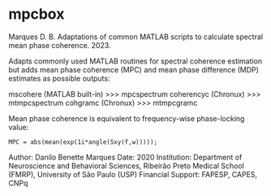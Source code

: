 # mpcbox
Marques D. B. Adaptations of common MATLAB scripts to calculate spectral mean phase coherence. 2023.

Adapts commonly used MATLAB routines for spectral coherence estimation but adds mean phase coherence (MPC) and mean phase difference (MDP) estimates as possible outputs:

  mscohere (MATLAB built-in)  	>>>	mpcspectrum
  coherencyc (Chronux)  	>>> 	mtmpcspectrum 
  cohgramc (Chronux) 		>>> 	mtmpcgramc 

Mean phase coherence is equivalent to frequency-wise phase-locking value:

	MPC = abs(mean(exp(1i*angle(Sxy(f,w)))));

Author: Danilo Benette Marques
Date: 2020
Institution: Department of Neuroscience and Behavioral Sciences, Ribeirão Preto Medical School (FMRP), University of São Paulo (USP)
Financial Support: FAPESP, CAPES, CNPq

